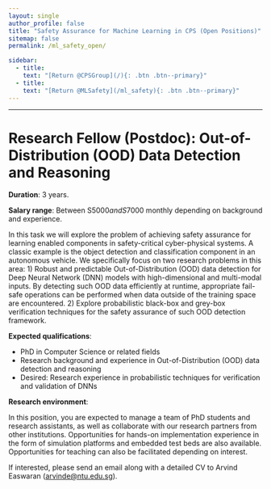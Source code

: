 ```yaml
---
layout: single
author_profile: false
title: "Safety Assurance for Machine Learning in CPS (Open Positions)"
sitemap: false
permalink: /ml_safety_open/

sidebar:
  - title:
    text: "[Return @CPSGroup](/){: .btn .btn--primary}"
  - title:
    text: "[Return @MLSafety](/ml_safety){: .btn .btn--primary}"
---
```


******

# Research Fellow (Postdoc): Out-of-Distribution (OOD) Data Detection and Reasoning

__Duration__: 3 years.

__Salary range__: Between S$5000 and S$7000 monthly depending on background and experience.

In this task we will explore the problem of achieving safety assurance for learning enabled components in safety-critical cyber-physical systems. A classic example is the object detection and classification component in an autonomous vehicle. We specifically focus on two research problems in this area: 1) Robust and predictable Out-of-Distribution (OOD) data detection for Deep Neural Network (DNN) models with high-dimensional and multi-modal inputs. By detecting such OOD data efficiently at runtime, appropriate fail-safe operations can be performed when data outside of the training space are encountered. 2) Explore probabilistic black-box and grey-box verification techniques for the safety assurance of such OOD detection framework.

__Expected qualifications__:

  <ul>
    <li>PhD in Computer Science or related fields</li>
    <li>Research background and experience in Out-of-Distribution (OOD) data detection and reasoning</li>
    <li>Desired: Research experience in probabilistic techniques for verification and validation of DNNs</li>
  </ul>

__Research environment__:

In this position, you are expected to manage a team of PhD students and research assistants, as well as collaborate with our research partners from other institutions. Opportunities for hands-on implementation experience in the form of simulation platforms and embedded test beds are also available. Opportunities for teaching can also be facilitated depending on interest.

If interested, please send an email along with a detailed CV to Arvind Easwaran (arvinde@ntu.edu.sg).
